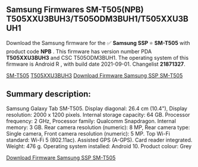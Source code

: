 <h2>Samsung Firmwares SM-T505(NPB) T505XXU3BUH3/T505ODM3BUH1/T505XXU3BUH1</h2>
Download the Samsung firmware for the ✅ <strong>Samsung SSP </strong> ⭐ <strong>SM-T505</strong> with product code <strong>NPB</strong> . This firmware has version number PDA <strong>T505XXU3BUH3</strong> and CSC T505ODM3BUH1. The operating system of this firmware is Android R , with build date 2021-09-01. Changelist <strong>21871327</strong>.


[SM-T505](https://samfirm.shop/samsung/model/SM-T505)
[T505XXU3BUH3](https://samfirm.shop/samsung/pda/T505XXU3BUH3)
[Download Firmware Samsung SSP SM-T505](https://samfirm.shop/samsung/firmware/452283)
<h2>Summary description:</h2>
<p>Samsung Galaxy Tab SM-T505. Display diagonal: 26.4 cm (10.4"), Display resolution: 2000 x 1200 pixels. Internal storage capacity: 64 GB. Processor frequency: 2 GHz, Processor family: Qualcomm Snapdragon. Internal memory: 3 GB. Rear camera resolution (numeric): 8 MP, Rear camera type: Single camera, Front camera resolution (numeric): 5 MP. Top Wi-Fi standard: Wi-Fi 5 (802.11ac). Assisted GPS (A-GPS). Card reader integrated. Weight: 476 g. Operating system installed: Android 10. Product colour: Grey</p>


[Download Firmware Samsung SSP SM-T505](https://samfirm.shop/samsung/firmware/452283)
